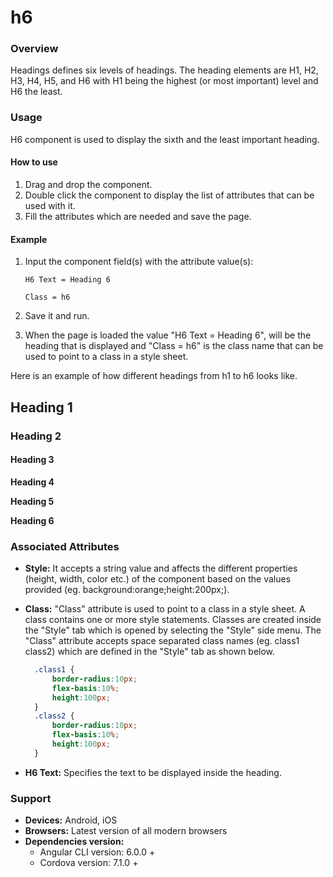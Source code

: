 # h6

### Overview

Headings defines six levels of headings. The heading elements are H1, H2, H3, H4, H5, and H6 with H1 being the highest \(or most important\) level and H6 the least.

### Usage

H6 component is used to display the sixth and the least important heading.

#### How to use

1. Drag and drop the component. 
2. Double click the component to display the list of attributes that can be used with it.
3. Fill the attributes which are needed and save the page.

#### Example

1. Input the component field\(s\) with the attribute value\(s\):    

    `H6 Text = Heading 6`  

    `Class = h6`

2. Save it and run.
3. When the page is loaded the value "H6 Text = Heading 6", will be the heading that is displayed and "Class = h6" is the class name that can be used to point to a class in a style sheet.

Here is an example of how different headings from h1 to h6 looks like.

## Heading 1

### Heading 2

#### Heading 3

**Heading 4**

**Heading 5**

**Heading 6**

### Associated Attributes

* **Style:** It accepts a string value and affects the different properties \(height, width, color etc.\) of the component based on the values provided \(eg. background:orange;height:200px;\).
* **Class:** "Class" attribute is used to point to a class in a style sheet. A class contains one or more style statements. Classes are created inside the "Style" tab which is opened by selecting the "Style" side menu. The "Class" attribute accepts space separated class names \(eg. class1 class2\) which are defined in the "Style" tab as shown below.

  ```css
    .class1 {
        border-radius:10px;
        flex-basis:10%;
        height:100px;
    }
    .class2 {
        border-radius:10px;
        flex-basis:10%;
        height:100px;
    }
  ```

* **H6 Text:** Specifies the text to be displayed inside the heading.

### Support

* **Devices:** Android, iOS
* **Browsers:**  Latest version of all modern browsers
* **Dependencies version:** 
  * Angular CLI version: 6.0.0 + 
  * Cordova version: 7.1.0 +

